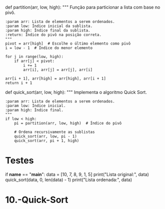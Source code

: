 def partition(arr, low, high):
    """
    Função para particionar a lista com base no pivô.

    :param arr: Lista de elementos a serem ordenados.
    :param low: Índice inicial da sublista.
    :param high: Índice final da sublista.
    :return: Índice do pivô na posição correta.
    """
    pivot = arr[high]  # Escolhe o último elemento como pivô
    i = low - 1  # Índice do menor elemento

    for j in range(low, high):
        if arr[j] < pivot:
            i += 1
            arr[i], arr[j] = arr[j], arr[i]

    arr[i + 1], arr[high] = arr[high], arr[i + 1]
    return i + 1


def quick_sort(arr, low, high):
    """
    Implementa o algoritmo Quick Sort.

    :param arr: Lista de elementos a serem ordenados.
    :param low: Índice inicial.
    :param high: Índice final.
    """
    if low < high:
        pi = partition(arr, low, high)  # Índice do pivô

        # Ordena recursivamente as sublistas
        quick_sort(arr, low, pi - 1)
        quick_sort(arr, pi + 1, high)


# Testes
if __name__ == "__main__":
    data = [10, 7, 8, 9, 1, 5]
    print("Lista original:", data)
    quick_sort(data, 0, len(data) - 1)
    print("Lista ordenada:", data)
# 10.-Quick-Sort
